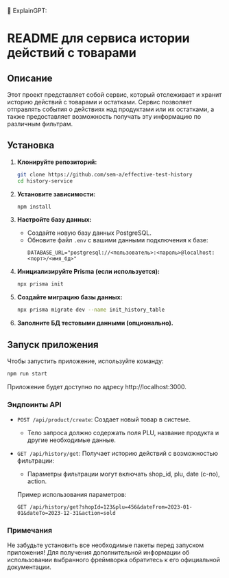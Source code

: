 🧠 ExplainGPT:
    
# README для сервиса истории действий с товарами

## Описание
Этот проект представляет собой сервис, который отслеживает и хранит историю действий с товарами и остатками. Сервис позволяет отправлять события о действиях над продуктами или их остатками, а также предоставляет возможность получать эту информацию по различным фильтрам.

## Установка

1. **Клонируйте репозиторий:**
   ```bash
   git clone https://github.com/sem-a/effective-test-history
   cd history-service
   ```

2. **Установите зависимости:**
   ```bash
   npm install
   ```

3. **Настройте базу данных:**
    - Создайте новую базу данных PostgreSQL.
    - Обновите файл `.env` с вашими данными подключения к базе:
      ```
      DATABASE_URL="postgresql://<пользователь>:<пароль>@localhost:<порт>/<имя_бд>"
      ```

4. **Инициализируйте Prisma (если используется):**
    ```bash
    npx prisma init
    ```

5. **Создайте миграцию базы данных:** 
    ```bash
    npx prisma migrate dev --name init_history_table 
    ```

6. **Заполните БД тестовыми данными (опционально).**

## Запуск приложения

Чтобы запустить приложение, используйте команду:

```bash
npm run start 
```
Приложение будет доступно по адресу http://localhost:3000.

### Эндпоинты API

- `POST /api/product/create`: Создает новый товар в системе.
  - Тело запроса должно содержать поля PLU, название продукта и другие необходимые данные.

- `GET /api/history/get`: Получает историю действий с возможностью фильтрации:
  - Параметры фильтрации могут включать shop_id, plu,
  date (с-по), action.
  
  Пример использования параметров:
  ```
  GET /api/history/get?shopId=123&plu=456&dateFrom=2023-01-01&dateTo=2023-12-31&action=sold
  ```

### Примечания 

Не забудьте установить все необходимые пакеты перед запуском приложения! Для получения дополнительной информации об использовании выбранного фреймворка обратитесь к его официальной документации.
